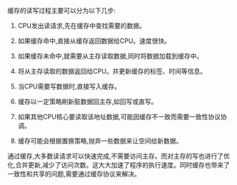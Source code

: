 缓存的读写过程主要可以分为以下几步:

1. CPU发出读请求,先在缓存中查找需要的数据。

2. 如果缓存命中,直接从缓存返回数据给CPU。速度很快。

3. 如果缓存未命中,就需要从主存读取数据,同时将数据加载到缓存中。

4. 将从主存读取的数据返回给CPU。并更新缓存的标签、时间等信息。

5. 当CPU需要写数据时,直接写入缓存。

6. 缓存以一定策略刷新脏数据回主存,如回写或直写。

7. 如果其他CPU核心要读取该地址数据,可能因缓存不一致而需要一致性协议协调。

8. 缓存可能会根据置换策略,抛弃一些数据来让空间给新数据。

通过缓存,大多数读请求可以快速完成,不需要访问主存。而对主存的写也进行了优化,合并更新,减少了访问次数。这大大加速了程序的执行速度。同时缓存也带来了一致性和共享的问题,需要通过缓存协议来解决。